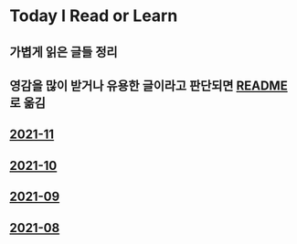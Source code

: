 # Today I Read or Learn

## 가볍게 읽은 글들 정리
## 영감을 많이 받거나 유용한 글이라고 판단되면 [README](https://github.com/eomttt/studies) 로 옮김

## [2021-11](https://github.com/eomttt/studies/blob/master/TDRL/202111.md)
## [2021-10](https://github.com/eomttt/studies/blob/master/TDRL/202110.md)
## [2021-09](https://github.com/eomttt/studies/blob/master/TDRL/202109.md)
## [2021-08](https://github.com/eomttt/studies/blob/master/TDRL/202108.md)